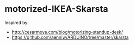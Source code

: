 # motorized-IKEA-Skarsta

Inspired by:
* http://cesarmoya.com/blog/motorizing-standup-desk/
* https://github.com/aenniw/ARDUINO/tree/master/skarsta
